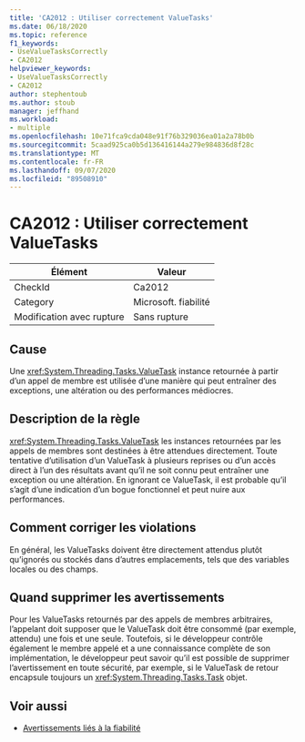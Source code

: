 ```yaml
---
title: 'CA2012 : Utiliser correctement ValueTasks'
ms.date: 06/18/2020
ms.topic: reference
f1_keywords:
- UseValueTasksCorrectly
- CA2012
helpviewer_keywords:
- UseValueTasksCorrectly
- CA2012
author: stephentoub
ms.author: stoub
manager: jeffhand
ms.workload:
- multiple
ms.openlocfilehash: 10e71fca9cda048e91f76b329036ea01a2a78b0b
ms.sourcegitcommit: 5caad925ca0b5d136416144a279e984836d8f28c
ms.translationtype: MT
ms.contentlocale: fr-FR
ms.lasthandoff: 09/07/2020
ms.locfileid: "89508910"
---
```

# <a name="ca2012-use-valuetasks-correctly"></a>CA2012 : Utiliser correctement ValueTasks

|Élément|Valeur|
|-|-|
|CheckId|Ca2012|
|Category|Microsoft. fiabilité|
|Modification avec rupture|Sans rupture|

## <a name="cause"></a>Cause

Une <xref:System.Threading.Tasks.ValueTask> instance retournée à partir d’un appel de membre est utilisée d’une manière qui peut entraîner des exceptions, une altération ou des performances médiocres.

## <a name="rule-description"></a>Description de la règle

<xref:System.Threading.Tasks.ValueTask> les instances retournées par les appels de membres sont destinées à être attendues directement.  Toute tentative d’utilisation d’un ValueTask à plusieurs reprises ou d’un accès direct à l’un des résultats avant qu’il ne soit connu peut entraîner une exception ou une altération.  En ignorant ce ValueTask, il est probable qu’il s’agit d’une indication d’un bogue fonctionnel et peut nuire aux performances.

## <a name="how-to-fix-violations"></a>Comment corriger les violations

En général, les ValueTasks doivent être directement attendus plutôt qu’ignorés ou stockés dans d’autres emplacements, tels que des variables locales ou des champs.

## <a name="when-to-suppress-warnings"></a>Quand supprimer les avertissements

Pour les ValueTasks retournés par des appels de membres arbitraires, l’appelant doit supposer que le ValueTask doit être consommé (par exemple, attendu) une fois et une seule.  Toutefois, si le développeur contrôle également le membre appelé et a une connaissance complète de son implémentation, le développeur peut savoir qu’il est possible de supprimer l’avertissement en toute sécurité, par exemple, si le ValueTask de retour encapsule toujours un <xref:System.Threading.Tasks.Task> objet.

## <a name="see-also"></a>Voir aussi

- [Avertissements liés à la fiabilité](../code-quality/reliability-warnings.md)

